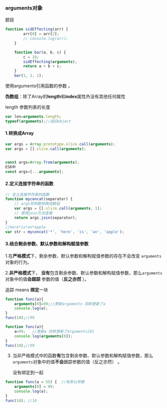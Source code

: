 ### arguments对象

题目

```js
function sidEffecting(arr) {
        arr[0] = arr[2];
        // console.log(arr);
    }

    function bar(a, b, c) {
        c = 10;
        sidEffecting(arguments);
        return a + b + c;
    }
    bar(1, 1, 1);
```

使用arguments引用函数的参数 。

**伪数组**：除了Array的**length**和**index**属性外没有其他任何属性

length 参数列表的长度

```js
var len=arguments.length;
typeof(arguments);//返回object
```

#### **1.转换成Array**

```js
var args = Array.prototype.slice.call(arguments);
var args = [].slice.call(arguments);


const args=Array.from(arguments);
ES6中
const args=[...arguments];
```

#### 2.定义连接字符串的函数

```js
// 定义连接字符串的函数
function myconcat(separator) {
    // args将参数转换成数组
    var args = [].slice.call(arguments, 1);
    // 使用join方法连接
    return args.join(separator);
}
//here*is*an*apple
var str = myconcat('*', 'here', 'is', 'an', 'apple');
```

#### 3.结合剩余参数、默认参数和解构赋值参数

1.在**严格模式**下，剩余参数、默认参数和解构赋值参数的存在不会改变 `arguments`对象的行为。

2.**非严格模式**下， **没有**包含剩余参数、默认参数和解构赋值参数，那么`arguments`对象中的值**会跟踪**	参数的值（**反之亦然** ）。

追踪 means **绑定**一块

```js
function func(a){
	arguments[0]=99;//更新arguments 同样更新了a
	console.log(a);
}
func(10);//99
```

```js
function func(a){
	a=99;	//更新a 同样更新了arguments[0]
	console.log(arguments[0]);
}
func(10);//99
```

3. 当非严格模式中的函数**有**包含剩余参数、默认参数和解构赋值参数，那么`arguments`对象中的值**不会**跟踪参数的值（反之亦然） 。

   没有绑定到一起

```js
function func(a = 55) {  //有默认参数
    arguments[0] = 99;
    console.log(a);
}
func(10); //10
```

